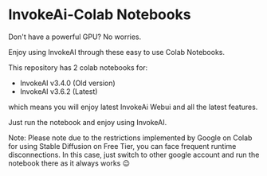 # InvokeAi-Colab Notebooks

</div>

Don't have a powerful GPU? No worries. 

Enjoy using InvokeAI through these easy to use Colab Notebooks.

This repository has 2 colab notebooks for:
  - InvokeAI v3.4.0 (Old version)
  - InvokeAI v3.6.2 (Latest)

which means you will enjoy latest InvokeAi Webui and all the latest features. 

Just run the notebook and enjoy using InvokeAI.

Note: Please note due to the restrictions implemented by Google on Colab for using Stable Diffusion on Free Tier, you can face frequent runtime disconnections.
      In this case, just switch to other google account and run the notebook there as it always works 😉


</div>


